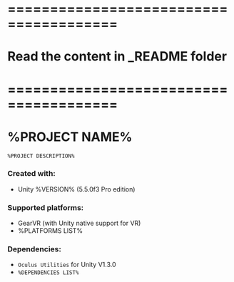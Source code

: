 # =======================================
# Read the content in _README folder
# =======================================

# %PROJECT NAME%

	%PROJECT DESCRIPTION%

### Created with:
- Unity %VERSION% (5.5.0f3 Pro edition)

### Supported platforms:
- GearVR 	(with Unity native support for VR)
- %PLATFORMS LIST%
	
### Dependencies:
- `Oculus Utilities` for Unity V1.3.0
- `%DEPENDENCIES LIST%`